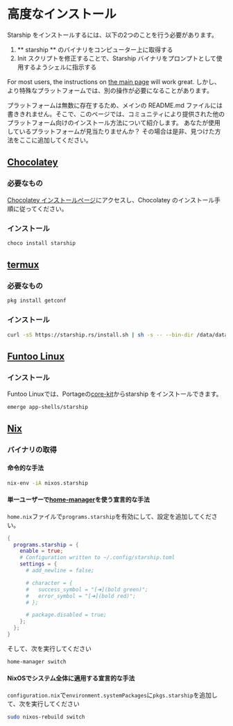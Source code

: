 # 高度なインストール

Starship をインストールするには、以下の2つのことを行う必要があります。

1. ** starship ** のバイナリをコンピューター上に取得する
1. Init スクリプトを修正することで、Starship バイナリをプロンプトとして使用するようシェルに指示する

For most users, the instructions on [the main page](../guide/#🚀-installation) will work great. しかし、より特殊なプラットフォームでは、別の操作が必要になることがあります。

プラットフォームは無数に存在するため、メインの README.md ファイルには書ききれません。そこで、このページでは、コミュニティにより提供された他のプラットフォーム向けのインストール方法について紹介します。 あなたが使用しているプラットフォームが見当たりませんか？ その場合は是非、見つけた方法をここに追加してください。

## [Chocolatey](https://chocolatey.org)

### 必要なもの

[Chocolatey インストールページ](https://chocolatey.org/install)にアクセスし、Chocolatey のインストール手順に従ってください。

### インストール

```powershell
choco install starship
```

## [termux](https://termux.com)

### 必要なもの

```sh
pkg install getconf
```

### インストール

```sh
curl -sS https://starship.rs/install.sh | sh -s -- --bin-dir /data/data/com.termux/files/usr/bin
```

## [Funtoo Linux](https://www.funtoo.org/Welcome)

### インストール

Funtoo Linuxでは、Portageの[core-kit](https://github.com/funtoo/core-kit/tree/1.4-release/app-shells/starship)からstarship をインストールできます。

```sh
emerge app-shells/starship
```

## [Nix](https://nixos.wiki/wiki/Nix)

### バイナリの取得

#### 命令的な手法

```sh
nix-env -iA nixos.starship
```

#### 単一ユーザーで[home-manager](https://github.com/nix-community/home-manager)を使う宣言的な手法

`home.nix`ファイルで`programs.starship`を有効にして、設定を追加してください。

```nix
{
  programs.starship = {
    enable = true;
    # Configuration written to ~/.config/starship.toml
    settings = {
      # add_newline = false;

      # character = {
      #   success_symbol = "[➜](bold green)";
      #   error_symbol = "[➜](bold red)";
      # };

      # package.disabled = true;
    };
  };
}
```

そして、次を実行してください

```sh
home-manager switch
```

#### NixOSでシステム全体に適用する宣言的な手法

`configuration.nix`で`environment.systemPackages`に`pkgs.starship`を追加して、次を実行してください

```sh
sudo nixos-rebuild switch
```
